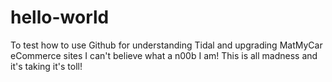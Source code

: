 # hello-world
To test how to use Github for understanding Tidal and upgrading MatMyCar eCommerce sites
I can't believe what a n00b I am!
This is all madness and it's taking it's toll!
